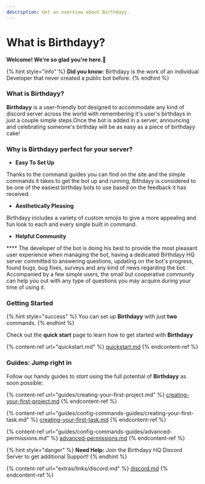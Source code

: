 ```yaml
---
description: Get an overview about Birthdayy.
---
```


# What is Birthdayy?

**Welcome! We're so glad you're here.💖**

{% hint style="info" %}
**Did you know:** Birthdayy is the work of an individual Developer that never created a public bot before.
{% endhint %}

### What is Birthdayy?

**Birthdayy** is a user-friendly bot designed to accommodate any kind of discord server across the world with remembering it's user's birthdays in just a couple simple steps.Once the bot is added in a server, announcing and celebrating someone's birthday will be as easy as a piece of birthdayy cake!

### Why is Birthdayy perfect for your server?

* **Easy To Set Up**

Thanks to the command guides you can find on the site and the simple commands it takes to get the bot up and running, Bithdayy is considered to be one of the easiest birthday bots to use based on the feedback it has received.

* **Aesthetically Pleasing**

Birthdayy includes a variety of custom emojis to give a more appealing and fun look to each and every single built in command.

* **Helpful Community**

\*\*\*\* The developer of the bot is doing his best to provide the most pleasant user experience when managing the bot, having a dedicated Birthdayy HQ server committed to answering questions, updating on the bot's progress, found bugs, bug fixes, surveys and any kind of news regarding the bot. Accompanied by a few simple users, the small but cooperative community can help you out with any type of questions you may acquire during your time of using it.

### Getting Started

{% hint style="success" %}
You can set up **Birthdayy** with just **two** commands.
{% endhint %}

Check out the **quick start** page to learn how to get started with **Birthdayy**

{% content-ref url="quickstart.md" %}
[quickstart.md](quickstart.md)
{% endcontent-ref %}

### Guides: Jump right in

Follow our handy guides to _start_ using the full potential of **Birthdayy** as soon possible:

{% content-ref url="guides/creating-your-first-project.md" %}
[creating-your-first-project.md](guides/creating-your-first-project.md)
{% endcontent-ref %}

{% content-ref url="guides/config-commands-guides/creating-your-first-task.md" %}
[creating-your-first-task.md](guides/config-commands-guides/creating-your-first-task.md)
{% endcontent-ref %}

{% content-ref url="guides/config-commands-guides/advanced-permissions.md" %}
[advanced-permissions.md](guides/config-commands-guides/advanced-permissions.md)
{% endcontent-ref %}

{% hint style="danger" %}
**Need Help:** Join the Birthdayy HQ Discord Server to get additional Support!
{% endhint %}

{% content-ref url="extras/links/discord.md" %}
[discord.md](extras/links/discord.md)
{% endcontent-ref %}
